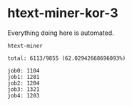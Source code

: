 # htext-miner-kor-3

Everything doing here is automated.

```
htext-miner

total: 6113/9855 (62.02942668696093%)

job0: 1104
job1: 1281
job2: 1204
job3: 1321
job4: 1203
```
